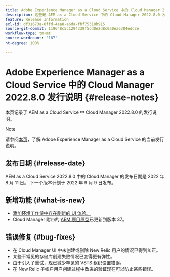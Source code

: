 ```yaml
---
title: Adobe Experience Manager as a Cloud Service 中的 Cloud Manager 2022.8.0 发行说明
description: 这些是 AEM as a Cloud Service 中的 Cloud Manager 2022.8.0 发行说明。
feature: Release Information
exl-id: df31673a-0ffd-4ea8-a6da-fbf75318b915
source-git-commit: 119648c5c1294339f5cd0e2d8c0a0ea6304edd2e
workflow-type: tm+mt
source-wordcount: '187'
ht-degree: 100%

---
```


# Adobe Experience Manager as a Cloud Service 中的 Cloud Manager 2022.8.0 发行说明 {#release-notes}

本页记录了 AEM as a Cloud Service 中 Cloud Manager 2022.8.0 的发行说明。

>[!NOTE]
>
>请参阅[本页](/help/release-notes/release-notes-cloud/release-notes-current.md)，了解 Adobe Experience Manager as a Cloud Service 的当前发行说明。

## 发布日期 {#release-date}

AEM as a Cloud Service 2022.8.0 中的 Cloud Manager 的发布日期是 2022 年 8 月 11 日。 下一个版本计划于 2022 年 9 月 9 日发布。

## 新增功能 {#what-is-new}

* [添加环境工作量中存在刷新的 UI 体验。](/help/implementing/cloud-manager/manage-environments.md)
* Cloud Manager 附带的 [AEM 项目原型](https://experienceleague.adobe.com/docs/experience-manager-core-components/using/developing/archetype/overview.html)已更新到版本 37。

## 错误修复 {#bug-fixes}

* 在 Cloud Manager UI 中未创建或删除 New Relic 用户的情况已得到纠正。
* 某些不常见的存储库创建失败情况已变得更有弹性。
* 由于引入了重试，现已减少罕见的 VSTS 组织设置错误。
* 在 New Relic 子帐户用户创建过程中改进的验证现在可以防止某些错误。
